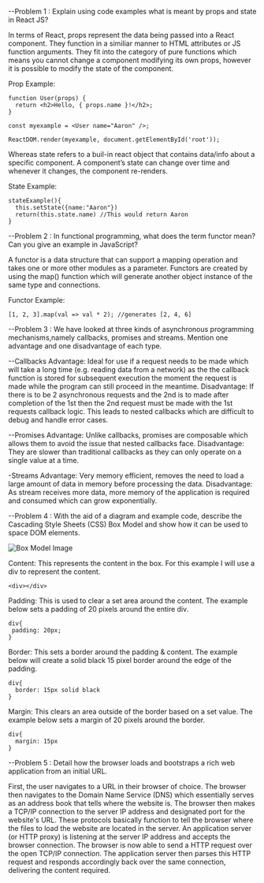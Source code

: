 --Problem 1 : Explain using code examples what is meant by props and state in React JS?

In terms of React, props represent the data being passed into a React component. They function in a similiar manner to HTML attributes or JS function arguments. They fit into the category of pure functions which means you cannot change a component modifying its own props, however it is possible to modify the state of the component.

Prop Example:

```
function User(props) {
  return <h2>Hello, { props.name }!</h2>;
}

const myexample = <User name="Aaron" />;

ReactDOM.render(myexample, document.getElementById('root'));
```

Whereas state refers to a buil-in react object that contains data/info about a specific component. A component’s state can change over time and whenever it changes, the component re-renders.

State Example:

```
stateExample(){
  this.setState({name:"Aaron"})
  return(this.state.name) //This would return Aaron
}
```

--Problem 2 : In functional programming, what does the term functor mean? Can you give an example in JavaScript?

A functor is a data structure that can support a mapping operation and takes one or more other modules as a parameter. Functors are created by using the map() function which will generate another object instance of the same type and connections.

Functor Example:

```
[1, 2, 3].map(val => val * 2); //generates [2, 4, 6]
```

--Problem 3 : We have looked at three kinds of asynchronous programming mechanisms,namely callbacks, promises and streams. Mention one advantage and one disadvantage of each type.

--Callbacks
Advantage: Ideal for use if a request needs to be made which will take a long time (e.g. reading data from a network) as the the callback function is stored for subsequent execution the moment the request is made while the program can still proceed in the meantime. 
Disadvantage: If there is to be 2 asynchronous requests and the 2nd is to made after completion of the 1st then the 2nd request must be made with the 1st requests callback logic. This leads to nested callbacks which are difficult to debug and handle error cases.

--Promises
Advantage: Unlike callbacks, promises are composable which allows them to avoid the issue that nested callbacks face.
Disadvantage: They are slower than traditional callbacks as they can only operate on a single value at a time.

-Streams
Advantage: Very memory efficient, removes the need to load a large amount of data in memory before processing the data.
Disadvantage: As stream receives more data, more memory of the application is required and consumed which can grow exponentially.

--Problem 4 : With the aid of a diagram and example code, describe the Cascading Style Sheets (CSS) Box Model and show how it can be used to space DOM elements.

![Box Model Image](https://www.kasandbox.org/programming-images/misc/boxmodel.png)

Content: This represents the content in the box. For this example I will use a div to represent the content.

```
<div></div>
```

Padding: This is used to clear a set area around the content. The example below sets a padding of 20 pixels around the entire div.

```
div{
 padding: 20px;
}
```

Border: This sets a border around the padding & content. The example below will create a solid black 15 pixel border around the edge of the padding.

```
div{
  border: 15px solid black
}
```

Margin: This clears an area outside of the border based on a set value. The example below sets a margin of 20 pixels around the border.

```
div{
  margin: 15px
}
```

--Problem 5 : Detail how the browser loads and bootstraps a rich web application from an initial URL.

First, the user navigates to a URL in their browser of choice. The browser then navigates to the Domain Name Service (DNS) which essentially serves as an address book that tells where the website is. The browser then makes a TCP/IP connection to the server IP address and designated port for the website's URL. These protocols basically function to tell the browser where the files to load the website are located in the server. An application server (or HTTP proxy) is listening at the server IP address and accepts the browser connection. The browser is now able to send a HTTP request over the open TCP/IP connection. The application server then parses this HTTP request and responds accordingly back over the same connection, delivering the content required.
